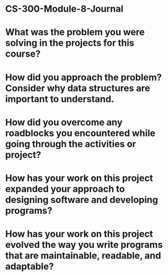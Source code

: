 # CS-300-Module-8-Journal

# What was the problem you were solving in the projects for this course?

# How did you approach the problem? Consider why data structures are important to understand.

# How did you overcome any roadblocks you encountered while going through the activities or project?

# How has your work on this project expanded your approach to designing software and developing programs?

# How has your work on this project evolved the way you write programs that are maintainable, readable, and adaptable?
